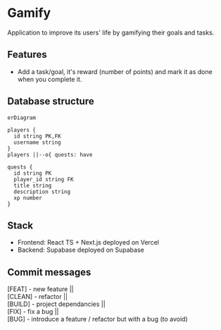 # Gamify

Application to improve its users' life by gamifying their goals and tasks.

## Features

- Add a task/goal, it's reward (number of points) and mark it as done when
  you complete it.

## Database structure

```mermaid
erDiagram

players {
  id string PK,FK
  username string
}
players ||--o{ quests: have

quests {
  id string PK
  player_id string FK
  title string
  description string
  xp number
}
```

## Stack

- Frontend: React TS + Next.js deployed on Vercel
- Backend: Supabase deployed on Supabase

## Commit messages

[FEAT] - new feature ||\
[CLEAN] - refactor ||\
[BUILD] - project dependancies ||\
[FIX] - fix a bug ||\
[BUG] - introduce a feature / refactor but with a bug (to avoid)
